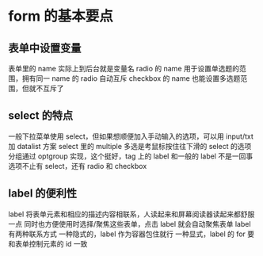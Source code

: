 # form 的基本要点

## 表单中设置变量

表单里的 name 实际上到后台就是变量名
radio 的 name 用于设置单选题的范围，拥有同一 name 的 radio 自动互斥
checkbox 的 name 也能设置多选题范围，但就不互斥了

## select 的特点

一般下拉菜单使用 select，但如果想顺便加入手动输入的选项，可以用 input/txt 加 datalist 方案
select 里的 multiple 多选是考鼠标按住往下滑的
select 的选项分组通过 optgroup 实现，这个挺好，tag 上的 label 和一般的 label 不是一回事
选项不止有 select，还有 radio 和 checkbox

## label 的便利性

label 将表单元素和相应的描述内容相联系，人读起来和屏幕阅读器读起来都舒服一点
同时也方便使用时选择/聚焦这些表单，点击 label 就会自动聚焦表单
label 有两种联系方式
一种隐式的，label 作为容器包住就行
一种显式，label 的 for 要和表单控制元素的 id 一致

